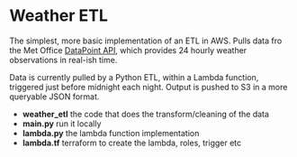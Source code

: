# Weather ETL

The simplest, more basic implementation of an ETL in AWS.  Pulls data fro the Met Office
[DataPoint API](https://www.metoffice.gov.uk/services/data/datapoint), 
which provides 24 hourly weather observations in real-ish time.

Data is currently pulled by a Python ETL, within a Lambda function, triggered just 
before midnight each night.  Output is pushed to S3 in a more queryable JSON format.

* **weather_etl** the code that does the transform/cleaning of the data
* **main.py** run it locally
* **lambda.py** the lambda function implementation
* **lambda.tf** terraform to create the lambda, roles, trigger etc
